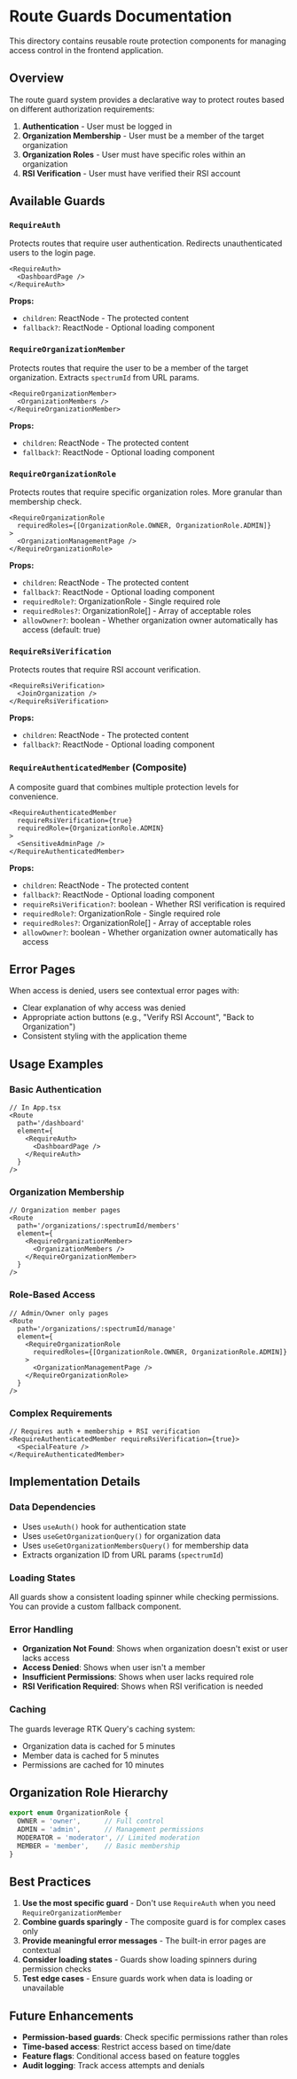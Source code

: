# Route Guards Documentation

This directory contains reusable route protection components for managing access control in the frontend application.

## Overview

The route guard system provides a declarative way to protect routes based on different authorization requirements:

1. **Authentication** - User must be logged in
2. **Organization Membership** - User must be a member of the target organization
3. **Organization Roles** - User must have specific roles within an organization
4. **RSI Verification** - User must have verified their RSI account

## Available Guards

### `RequireAuth`

Protects routes that require user authentication. Redirects unauthenticated users to the login page.

```tsx
<RequireAuth>
  <DashboardPage />
</RequireAuth>
```

**Props:**
- `children`: ReactNode - The protected content
- `fallback?`: ReactNode - Optional loading component

### `RequireOrganizationMember`

Protects routes that require the user to be a member of the target organization. Extracts `spectrumId` from URL params.

```tsx
<RequireOrganizationMember>
  <OrganizationMembers />
</RequireOrganizationMember>
```

**Props:**
- `children`: ReactNode - The protected content
- `fallback?`: ReactNode - Optional loading component

### `RequireOrganizationRole`

Protects routes that require specific organization roles. More granular than membership check.

```tsx
<RequireOrganizationRole 
  requiredRoles={[OrganizationRole.OWNER, OrganizationRole.ADMIN]}
>
  <OrganizationManagementPage />
</RequireOrganizationRole>
```

**Props:**
- `children`: ReactNode - The protected content
- `fallback?`: ReactNode - Optional loading component
- `requiredRole?`: OrganizationRole - Single required role
- `requiredRoles?`: OrganizationRole[] - Array of acceptable roles
- `allowOwner?`: boolean - Whether organization owner automatically has access (default: true)

### `RequireRsiVerification`

Protects routes that require RSI account verification.

```tsx
<RequireRsiVerification>
  <JoinOrganization />
</RequireRsiVerification>
```

**Props:**
- `children`: ReactNode - The protected content
- `fallback?`: ReactNode - Optional loading component

### `RequireAuthenticatedMember` (Composite)

A composite guard that combines multiple protection levels for convenience.

```tsx
<RequireAuthenticatedMember 
  requireRsiVerification={true}
  requiredRole={OrganizationRole.ADMIN}
>
  <SensitiveAdminPage />
</RequireAuthenticatedMember>
```

**Props:**
- `children`: ReactNode - The protected content
- `fallback?`: ReactNode - Optional loading component
- `requireRsiVerification?`: boolean - Whether RSI verification is required
- `requiredRole?`: OrganizationRole - Single required role
- `requiredRoles?`: OrganizationRole[] - Array of acceptable roles
- `allowOwner?`: boolean - Whether organization owner automatically has access

## Error Pages

When access is denied, users see contextual error pages with:

- Clear explanation of why access was denied
- Appropriate action buttons (e.g., "Verify RSI Account", "Back to Organization")
- Consistent styling with the application theme

## Usage Examples

### Basic Authentication

```tsx
// In App.tsx
<Route 
  path='/dashboard' 
  element={
    <RequireAuth>
      <DashboardPage />
    </RequireAuth>
  } 
/>
```

### Organization Membership

```tsx
// Organization member pages
<Route
  path='/organizations/:spectrumId/members'
  element={
    <RequireOrganizationMember>
      <OrganizationMembers />
    </RequireOrganizationMember>
  }
/>
```

### Role-Based Access

```tsx
// Admin/Owner only pages
<Route
  path='/organizations/:spectrumId/manage'
  element={
    <RequireOrganizationRole 
      requiredRoles={[OrganizationRole.OWNER, OrganizationRole.ADMIN]}
    >
      <OrganizationManagementPage />
    </RequireOrganizationRole>
  }
/>
```

### Complex Requirements

```tsx
// Requires auth + membership + RSI verification
<RequireAuthenticatedMember requireRsiVerification={true}>
  <SpecialFeature />
</RequireAuthenticatedMember>
```

## Implementation Details

### Data Dependencies

- Uses `useAuth()` hook for authentication state
- Uses `useGetOrganizationQuery()` for organization data
- Uses `useGetOrganizationMembersQuery()` for membership data
- Extracts organization ID from URL params (`spectrumId`)

### Loading States

All guards show a consistent loading spinner while checking permissions. You can provide a custom fallback component.

### Error Handling

- **Organization Not Found**: Shows when organization doesn't exist or user lacks access
- **Access Denied**: Shows when user isn't a member
- **Insufficient Permissions**: Shows when user lacks required role
- **RSI Verification Required**: Shows when RSI verification is needed

### Caching

The guards leverage RTK Query's caching system:
- Organization data is cached for 5 minutes
- Member data is cached for 5 minutes
- Permissions are cached for 10 minutes

## Organization Role Hierarchy

```typescript
export enum OrganizationRole {
  OWNER = 'owner',      // Full control
  ADMIN = 'admin',      // Management permissions
  MODERATOR = 'moderator', // Limited moderation
  MEMBER = 'member',    // Basic membership
}
```

## Best Practices

1. **Use the most specific guard** - Don't use `RequireAuth` when you need `RequireOrganizationMember`
2. **Combine guards sparingly** - The composite guard is for complex cases only
3. **Provide meaningful error messages** - The built-in error pages are contextual
4. **Consider loading states** - Guards show loading spinners during permission checks
5. **Test edge cases** - Ensure guards work when data is loading or unavailable

## Future Enhancements

- **Permission-based guards**: Check specific permissions rather than roles
- **Time-based access**: Restrict access based on time/date
- **Feature flags**: Conditional access based on feature toggles
- **Audit logging**: Track access attempts and denials
